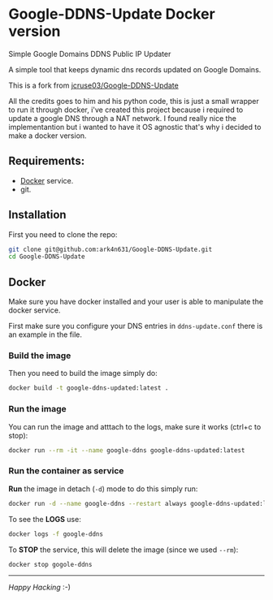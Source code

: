 # Google-DDNS-Update Docker version
Simple Google Domains DDNS Public IP Updater

A simple tool that keeps dynamic dns records updated
on Google Domains.

This is a fork from [jcruse03/Google-DDNS-Update](https://github.com/jcruse03/Google-DDNS-Update.git)

All the credits goes to him and his python code, this is just a small wrapper to run it through docker, i've created this project because i required to update a google DNS through a NAT network. I found really nice the implementantion but i wanted to have it OS agnostic that's why i decided to make a docker version.

## Requirements:

- [Docker](https://docs.docker.com/install/) service.
- git.


## Installation
First you need to clone the repo:

```sh
git clone git@github.com:ark4n631/Google-DDNS-Update.git
cd Google-DDNS-Update
```

## Docker

Make sure you have docker installed and your user is able to manipulate the docker service.

First make sure you configure  your DNS entries in `ddns-update.conf` there is an example in the file.

### Build the image
Then you need to build the image simply do:

```sh
docker build -t google-ddns-updated:latest .
```

### Run the image
You can run the image and atttach to the logs, make sure it works (ctrl+c to stop):

```sh
docker run --rm -it --name google-ddns google-ddns-updated:latest
```


### Run the container as service

**Run** the image in detach (`-d`) mode to do this simply run:

```sh
docker run -d --name google-ddns --restart always google-ddns-updated:latest
```

To see the **LOGS** use:

```sh
docker logs -f google-ddns
```

To **STOP** the service, this will delete the image (since we used `--rm`):

```sh
docker stop gogole-ddns
```

---
*Happy Hacking* :-)
